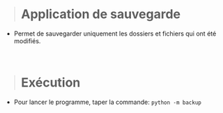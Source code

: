 > # Application de sauvegarde 
- Permet de sauvegarder uniquement les dossiers et fichiers qui ont été modifiés.

&nbsp;

> # Exécution
- Pour lancer le programme, taper la commande: `python -m backup`


